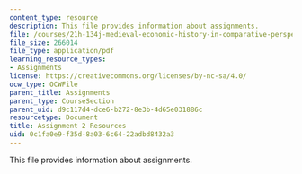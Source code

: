 ```yaml
---
content_type: resource
description: This file provides information about assignments.
file: /courses/21h-134j-medieval-economic-history-in-comparative-perspective-spring-2012/0c1fa0e9f35d8a036c6422adbd8432a3_MIT21H_134JS12_Assignment2.pdf
file_size: 266014
file_type: application/pdf
learning_resource_types:
- Assignments
license: https://creativecommons.org/licenses/by-nc-sa/4.0/
ocw_type: OCWFile
parent_title: Assignments
parent_type: CourseSection
parent_uid: d9c117d4-dce6-b272-8e3b-4d65e031886c
resourcetype: Document
title: Assignment 2 Resources
uid: 0c1fa0e9-f35d-8a03-6c64-22adbd8432a3
---
```

This file provides information about assignments.